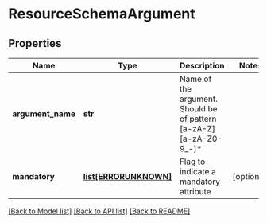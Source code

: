 # ResourceSchemaArgument

## Properties
Name | Type | Description | Notes
------------ | ------------- | ------------- | -------------
**argument_name** | **str** | Name of the argument. Should be of pattern [a-zA-Z][a-zA-Z0-9_-]* | 
**mandatory** | [**list[ERRORUNKNOWN]**](.md) | Flag to indicate a mandatory attribute | [optional] 

[[Back to Model list]](../README.md#documentation-for-models) [[Back to API list]](../README.md#documentation-for-api-endpoints) [[Back to README]](../README.md)


